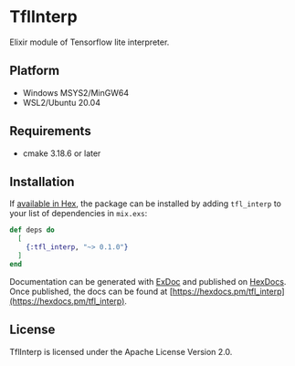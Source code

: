 # TflInterp
Elixir module of Tensorflow lite interpreter.

## Platform
- Windows MSYS2/MinGW64
- WSL2/Ubuntu 20.04

## Requirements
- cmake 3.18.6 or later

## Installation

If [available in Hex](https://hex.pm/docs/publish), the package can be installed
by adding `tfl_interp` to your list of dependencies in `mix.exs`:

```elixir
def deps do
  [
    {:tfl_interp, "~> 0.1.0"}
  ]
end
```

Documentation can be generated with [ExDoc](https://github.com/elixir-lang/ex_doc)
and published on [HexDocs](https://hexdocs.pm). Once published, the docs can
be found at [https://hexdocs.pm/tfl_interp](https://hexdocs.pm/tfl_interp).

## License
TflInterp is licensed under the Apache License Version 2.0.
